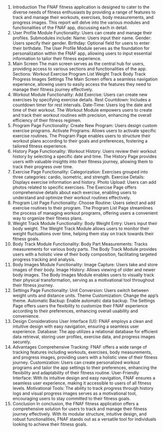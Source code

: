 1. Introduction 
The FNAF fitness application is designed to cater to the diverse needs of fitness 
enthusiasts by providing a range of features to track and manage their 
workouts, exercises, body measurements, and progress images. This report will 
delve into the various modules and functionalities of the FNAF app, discussing 
each in detail. 
2. User Profile Module 
Functionality: 
Users can create and manage their profiles. 
Submodules include: 
Name: Users input their name. 
Gender: Users specify their gender. 
Birthday: Optional field for users to enter their birthdate. 
The User Profile Module serves as the foundation for personalization within the 
FNAF app, allowing users to input essential information to tailor their fitness 
experience. 
3. Main Screen 
The main screen serves as the central hub for users, providing access to various 
sections and functionalities of the app. 
Sections: 
Workout 
Exercise 
Program List 
Weight Track 
Body Track 
Progress Images 
Settings 
The Main Screen offers a seamless navigation experience, allowing users to 
easily access the features they need to manage their fitness journey effectively. 
4. Workout Module 
Functionality: 
Add Exercise: Users can create new exercises by specifying exercise details. 
Rest Countdown: Includes a countdown timer for rest intervals. 
Date-Time: Users log the date and time of their workout. 
The Workout Module empowers users to create and track their workout 
routines with precision, enhancing the overall efficiency of their fitness 
regimen. 
5. Program Page 
Functionality: 
Create New Program: Users design custom exercise programs. 
Activate Programs: Allows users to activate specific exercise routines. 
The Program Page enables users to structure their workout plans according to 
their goals and preferences, fostering a tailored fitness experience. 
6. History Page 
Functionality: 
Workout History: Users review their workout history by selecting a specific 
date and time. 
The History Page provides users with valuable insights into their fitness journey, 
allowing them to track their progress over time. 
7. Exercise Page 
Functionality: 
Categorization: Exercises grouped into three categories: cardio, isometric, and 
strength. 
Exercise Details: Displays exercise information and history. 
Photo Upload: Users can add photos related to specific exercises. 
The Exercise Page offers comprehensive details about each exercise, enabling 
users to understand and optimize their workout routines effectively. 
8. Program List Page 
Functionality: 
Choose Routine: Users select and add exercise routines to their program. 
The Program List Page streamlines the process of managing workout programs, 
offering users a convenient way to organize their fitness plans. 
9. Weight Track Module 
Functionality: 
Body Weight Entry: Users input their body weight. 
The Weight Track Module allows users to monitor their weight fluctuations 
over time, helping them stay on track towards their fitness goals. 
10. Body Track Module 
Functionality: 
Body Part Measurements: Tracks measurements for various body parts. 
The Body Track Module provides users with a holistic view of their body 
composition, facilitating targeted progress tracking and analysis. 
11. Body Images Module 
Functionality: 
Image Capture: Users take and store images of their body. 
Image History: Allows viewing of older and newer body images. 
The Body Images Module enables users to visually track their physical 
transformation, serving as a motivational tool throughout their fitness journey. 
12. Settings Page 
Functionality: 
Unit Conversion: Users switch between weight units and distance units. 
Theme Customization: Change the app’s theme. 
Automatic Backup: Enable automatic data backup. 
The Settings Page offers users the flexibility to customize their FNAF experience 
according to their preferences, enhancing overall usability and convenience. 
13. Design Considerations 
User Interface (UI): FNAF employs a clean and intuitive design with easy 
navigation, ensuring a seamless user experience. 
Database: The app utilizes a relational database for efficient data retrieval, 
storing user profiles, exercise data, and progress images securely. 
14. Advantages 
Comprehensive Tracking: FNAF offers a wide range of tracking features 
including workouts, exercises, body measurements, and progress images, 
providing users with a holistic view of their fitness journey. 
Customization: Users can create personalized workout programs and tailor the 
app settings to their preferences, enhancing the flexibility and adaptability of 
their fitness routine. 
User-Friendly Interface: With its intuitive design and easy navigation, FNAF 
ensures a seamless user experience, making it accessible to users of all fitness 
levels. 
Motivational Tools: The ability to track progress through history logs and visual 
progress images serves as a motivational tool, encouraging users to stay 
committed to their fitness goals.
16. Conclusion 
In conclusion, the FNAF fitness application offers a comprehensive solution for 
users to track and manage their fitness journey effectively. With its modular 
structure, intuitive design, and robust functionalities, FNAF stands out as a 
versatile tool for individuals looking to achieve their fitness goals.
